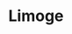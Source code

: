 ---
title: Limoge
date: 
draft: false

# descripcion
description : Arbol de la vida con piedras de colores

materials: Plata 925

color: Plateado

dimensions: 1,1cm

code: 01-04-0130

type: "Aros"

categories: []

# Images
# first image will be shown in the product page
images:
  # - image: "images/path_to_image"
  # La ubicacion de las imagenes es imagenes/Aros/Aros.Piedras/01-04-0130-limoge
  - image: "./images/aros/piedras/01-04-0130-arbol-de-la-vida-con-piedras-de-colores_a.jpeg"
  - image: "./images/aros/piedras/01-04-0130-arbol-de-la-vida-con-piedras-de-colores_b.jpeg"
---